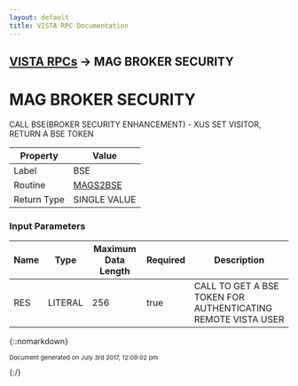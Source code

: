 ```yaml
---
layout: default
title: VISTA RPC Documentation
---
```


## [VISTA RPCs](TableOfContents) &#8594; MAG BROKER SECURITY
# MAG BROKER SECURITY

CALL BSE(BROKER SECURITY ENHANCEMENT) - XUS SET VISITOR, RETURN A BSE TOKEN

Property | Value
--- | ---
Label | BSE
Routine | [MAGS2BSE](http://code.osehra.org/dox/Routine_MAGS2BSE_source.html)
Return Type | SINGLE VALUE


### Input Parameters

Name | Type | Maximum Data Length | Required | Description
--- | --- | --- | --- | ---
RES | LITERAL | 256 | true | CALL TO GET A BSE TOKEN FOR AUTHENTICATING REMOTE VISTA USER



{::nomarkdown} <br/><p style="font-size: 11px">Document generated on July 3rd 2017, 12:09:02 pm</p>{:/}